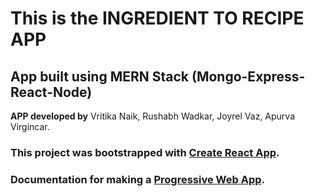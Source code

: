 # This is the INGREDIENT TO RECIPE APP


## App built using MERN Stack (Mongo-Express-React-Node)
**APP developed by** Vritika Naik, Rushabh Wadkar, Joyrel Vaz, Apurva Virgincar.
### This project was bootstrapped with [Create React App](https://github.com/facebook/create-react-app).
### Documentation for making a [Progressive Web App](https://facebook.github.io/create-react-app/docs/making-a-progressive-web-app).


